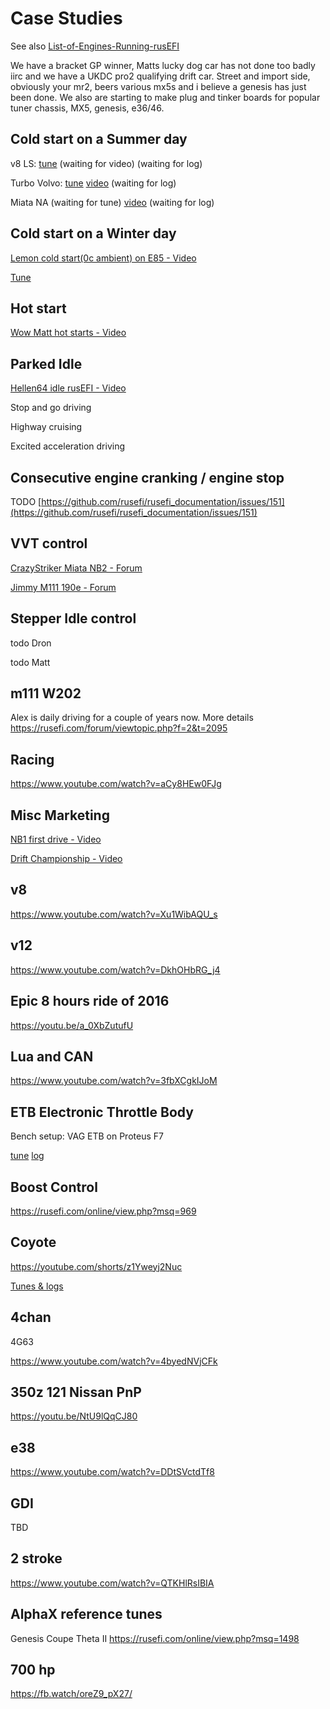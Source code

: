# Case Studies

See also [List-of-Engines-Running-rusEFI](List-of-Engines-Running-rusEFI)

We have a bracket GP winner, Matts lucky dog car has not done too badly iirc and we have a UKDC pro2 qualifying drift car.
Street and import side, obviously your mr2, beers various mx5s and i believe a genesis has just been done.
We also are starting to make plug and tinker boards for popular tuner chassis, MX5, genesis, e36/46.

## Cold start on a Summer day

v8 LS: [tune](https://rusefi.com/online/view.php?msq=495)
(waiting for video)
(waiting for log)

Turbo Volvo: [tune](https://rusefi.com/online/view.php?msq=541)
[video](https://youtu.be/n8Znw2P6ALw)
(waiting for log)

Miata NA
(waiting for tune)
[video](https://youtu.be/r-RgwNGDV78)
(waiting for log)

## Cold start on a Winter day

[Lemon cold start(0c ambient) on E85 - Video](https://youtu.be/wx5dU16RtPU)

[Tune](https://rusefi.com/online/view.php?msq=808)

## Hot start

[Wow Matt hot starts - Video](https://www.youtube.com/watch?v=lGjPbiyv49c)

## Parked Idle

[Hellen64 idle rusEFI - Video](https://youtu.be/8sUXxj-Q1Bo)

Stop and go driving

Highway cruising

Excited acceleration driving

## Consecutive engine cranking / engine stop

TODO [https://github.com/rusefi/rusefi_documentation/issues/151](https://github.com/rusefi/rusefi_documentation/issues/151)

## VVT control

[CrazyStriker Miata NB2 - Forum](https://rusefi.com/online/?vehicleName=H72_CS_NB2&user_id=853)

[Jimmy M111 190e - Forum](https://rusefi.com/online/?vehicleName=Jimmys+190e+that+runs+good&user_id=1115)

## Stepper Idle control

todo Dron

todo Matt

## m111 W202

Alex is daily driving for a couple of years now. More details https://rusefi.com/forum/viewtopic.php?f=2&t=2095

## Racing

https://www.youtube.com/watch?v=aCy8HEw0FJg

## Misc Marketing

[NB1 first drive - Video](https://www.youtube.com/watch?v=rxwOemGg5F4)

[Drift Championship - Video](https://www.youtube.com/watch?v=y4h5dAlh6tE)

## v8

<https://www.youtube.com/watch?v=Xu1WibAQU_s>

## v12

<https://www.youtube.com/watch?v=DkhOHbRG_j4>

## Epic 8 hours ride of 2016

<https://youtu.be/a_0XbZutufU>

## Lua and CAN

<https://www.youtube.com/watch?v=3fbXCgkIJoM>

## ETB Electronic Throttle Body

Bench setup: VAG ETB on Proteus F7

[tune](https://rusefi.com/online/view.php?msq=1394) [log](https://rusefi.com/online/view.php?log=1165)

## Boost Control

<https://rusefi.com/online/view.php?msq=969>

## Coyote

https://youtube.com/shorts/z1Yweyj2Nuc

[Tunes & logs](https://rusefi.com/online/?vehicleName=Genestang&user_id=675)

## 4chan

4G63

<https://www.youtube.com/watch?v=4byedNVjCFk>

## 350z 121 Nissan PnP

<https://youtu.be/NtU9lQqCJ80>

## e38

<https://www.youtube.com/watch?v=DDtSVctdTf8>

## GDI

TBD

## 2 stroke

<https://www.youtube.com/watch?v=QTKHlRsIBIA>

## AlphaX reference tunes

Genesis Coupe Theta II https://rusefi.com/online/view.php?msq=1498

## 700 hp

https://fb.watch/oreZ9_pX27/
